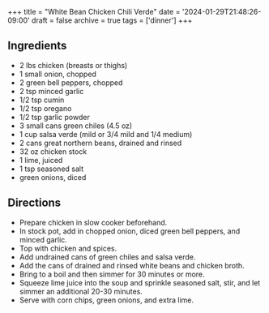 +++
title = "White Bean Chicken Chili Verde"
date = '2024-01-29T21:48:26-09:00'
draft = false
archive = true
tags = ['dinner']
+++

## Ingredients
* 2 lbs chicken (breasts or thighs)
* 1 small onion, chopped
* 2 green bell peppers, chopped
* 2 tsp minced garlic
* 1/2 tsp cumin
* 1/2 tsp oregano
* 1/2 tsp garlic powder
* 3 small cans green chiles (4.5 oz)
* 1 cup salsa verde (mild or 3/4 mild and 1/4 medium)
* 2 cans great northern beans, drained and rinsed
* 32 oz chicken stock
* 1 lime, juiced
* 1 tsp seasoned salt
* green onions, diced

## Directions
* Prepare chicken in slow cooker beforehand.
* In stock pot, add in chopped onion, diced green bell peppers, and minced garlic.
* Top with chicken and spices.
* Add undrained cans of green chiles and salsa verde.
* Add the cans of drained and rinsed white beans and chicken broth.
* Bring to a boil and then simmer for 30 minutes or more.
* Squeeze lime juice into the soup and sprinkle seasoned salt, stir, and let simmer an additional 20-30 minutes.
* Serve with corn chips, green onions, and extra lime.
